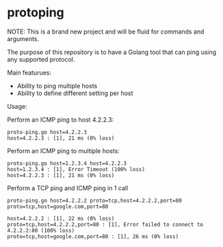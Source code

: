 # protoping

NOTE: This is a brand new project and will be fluid for commands and arguments.

The purpose of this repository is to have a Golang tool that can ping using any supported protocol.

Main featurues:
- Ability to ping multiple hosts
- Ability to define different setting per host

Usage:

Perform an ICMP ping to host 4.2.2.3:
```
proto-ping.go host=4.2.2.3
host=4.2.2.3 : [1], 21 ms (0% loss)
```

Perform an ICMP ping to multiple hosts:
```
proto-ping.go host=1.2.3.4 host=4.2.2.3
host=1.2.3.4 : [1], Error Timeout (100% loss)
host=4.2.2.3 : [1], 21 ms (0% loss)
```

Perform a TCP ping and ICMP ping in 1 call
```
proto-ping.go host=4.2.2.2 proto=tcp,host=4.2.2.2,port=80 proto=tcp,host=google.com,port=80

host=4.2.2.2 : [1], 22 ms (0% loss)
proto=tcp,host=4.2.2.2,port=80 : [1], Error failed to connect to 4.2.2.2:80 (100% loss)
proto=tcp,host=google.com,port=80 : [1], 26 ms (0% loss)
```

